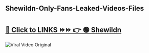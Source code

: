 
 ## Shewildn-Only-Fans-Leaked-Videos-Files

# <h2><a href="https://mediaupload.pro?Shewildn">🔗 Click to LINKS ⏩⏩ 👉 🟢 Shewildn </a></h2>

<a href="https://mediaupload.pro?Shewildn" rel="nofollow" data-target="animated-image.originalLink"><img src="https://i.ibb.co.com/xMMVF88/686577567.gif" alt="Viral Video Original" style="max-width: 100%; display: inline-block;" data-target="animated-image.originalImage"></a>